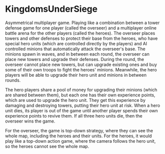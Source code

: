 # KingdomsUnderSiege
Asymmetrical multiplayer game. Playing like a combination between a tower defense game for one player (called the overseer) and a multiplayer online battle arena for the other players (called the heroes).  The overseer places towers and other defenses to protect their base from the heroes, who have special hero units (which are controlled directly by the players) and AI controlled minions that automatically attack the overseer's base.  The minions spawn in waves, and in between each round, the overseer can place new towers and upgrade their defenses.  During the round, the overseer cannot place new towers, but can upgrade existing ones and buy some of their own troops to fight the heroes' minions.  Meanwhile, the hero players will be able to upgrade their hero unit and minions in between rounds.

The hero players share a pool of money for upgrading their minions (which are shared between them), but each one has their own experience points, which are used to upgrade the hero unit.  They get this experience by damaging and destroying towers, putting their hero unit at risk.  When a hero unit dies, its player is out of the game until another player spends their own experience points to revive them.  If all three hero units die, then the overseer wins the game.

For the overseer, the game is top-down strategy, where they can see the whole map, including the heroes and their units.  For the heroes, it would play like a top-down action game, where the camera follows the hero unit, so the heroes cannot see the whole map.

